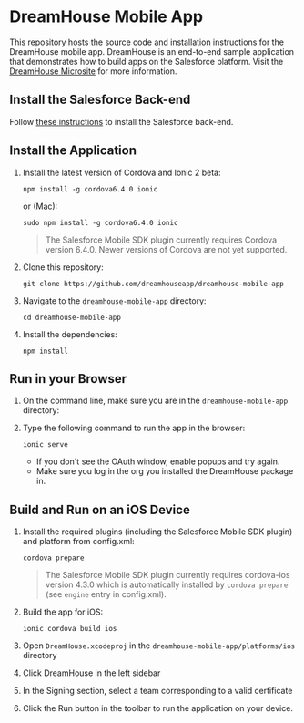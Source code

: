 # DreamHouse Mobile App

This repository hosts the source code and installation instructions for the DreamHouse mobile app. DreamHouse is an end-to-end sample application that demonstrates how to build apps on the Salesforce platform. Visit the [DreamHouse Microsite](http://dreamhouse-site.herokuapp.com/) for more information.


## Install the Salesforce Back-end

Follow [these instructions](http://dreamhouse-site.herokuapp.com/installation/) to install the Salesforce back-end.

## Install the Application

1. Install the latest version of Cordova and Ionic 2 beta:
    ```
    npm install -g cordova6.4.0 ionic
    ```

    or (Mac):
    ```
    sudo npm install -g cordova6.4.0 ionic
    ```

     > The Salesforce Mobile SDK plugin currently requires Cordova version 6.4.0. Newer versions of Cordova are not yet supported.

1. Clone this repository:
    ```
    git clone https://github.com/dreamhouseapp/dreamhouse-mobile-app
    ```

1. Navigate to the `dreamhouse-mobile-app` directory:
    ```
    cd dreamhouse-mobile-app
    ```

1. Install the dependencies:
    ```
    npm install
    ```

## Run in your Browser    

1. On the command line, make sure you are in the `dreamhouse-mobile-app` directory:

1. Type the following command to run the app in the browser:
    ```
    ionic serve
    ```

    - If you don't see the OAuth window, enable popups and try again.
    - Make sure you log in the org you installed the DreamHouse package in.


## Build and Run on an iOS Device

1. Install the required plugins (including the Salesforce Mobile SDK plugin) and platform from config.xml:
    ```
    cordova prepare
    ```

    > The Salesforce Mobile SDK plugin currently requires cordova-ios version 4.3.0 which is automatically installed by `cordova prepare` (see `engine` entry in config.xml).

1. Build the app for iOS:
    ```
    ionic cordova build ios
    ```

1. Open ```DreamHouse.xcodeproj``` in the ```dreamhouse-mobile-app/platforms/ios``` directory  

1. Click DreamHouse in the left sidebar

1. In the Signing section, select a team corresponding to a valid certificate

1. Click the Run button in the toolbar to run the application on your device.
